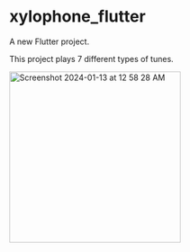 # xylophone_flutter

A new Flutter project.

This project plays 7 different types of tunes.

<img width="304" alt="Screenshot 2024-01-13 at 12 58 28 AM" src="https://github.com/gulfam-dev/xylophone_flutter/assets/146335824/fa1a2f93-0705-4ce8-9b05-8fa66dd4a926">
